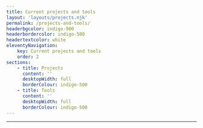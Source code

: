 ```yaml
---
title: Current projects and tools
layout: 'layouts/projects.njk'
permalink: /projects-and-tools/
headerbgcolor: indigo-900
headerbordercolor: indigo-500
headertextcolor: white
eleventyNavigation:
    key: Current projects and tools
    order: 2
sections:
    - title: Projects
      content: ''
      desktopWidth: full
      borderColour: indigo-500
    - title: Tools
      content: ''
      desktopWidth: full
      borderColour: indigo-500
---
```

***
